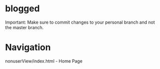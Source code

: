 # blogged
Important: Make sure to commit changes to your personal branch and not the master branch.

# Navigation
nonuserView/index.html - Home Page 
